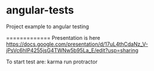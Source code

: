 angular-tests
=============

Project example to angular testing

=============
Presentation is here https://docs.google.com/presentation/d/17uL4thCdaNz_V-jPsVc6hIP4255jsG4TWNw5b95La_E/edit?usp=sharing

To start test are:
karma run
protractor
